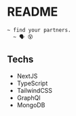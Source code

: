 # README

```
~ find your partners.
  ~ 🗣️ 😵
```

## Techs

- NextJS
- TypeScript
- TailwindCSS
- GraphQl
- MongoDB
